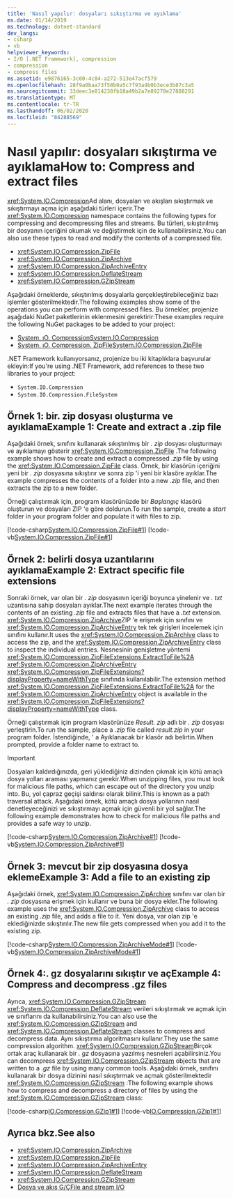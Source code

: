```yaml
---
title: 'Nasıl yapılır: dosyaları sıkıştırma ve ayıklama'
ms.date: 01/14/2019
ms.technology: dotnet-standard
dev_langs:
- csharp
- vb
helpviewer_keywords:
- I/O [.NET Framework], compression
- compression
- compress files
ms.assetid: e9876165-3c60-4c84-a272-513e47acf579
ms.openlocfilehash: 28f9a0baa73f58b0a5c7f93a4b0b3ece3b87c3a5
ms.sourcegitcommit: 33deec3e814238fb18a49b2a7e89278e27888291
ms.translationtype: MT
ms.contentlocale: tr-TR
ms.lasthandoff: 06/02/2020
ms.locfileid: "84288569"
---
```

# <a name="how-to-compress-and-extract-files"></a><span data-ttu-id="1147c-102">Nasıl yapılır: dosyaları sıkıştırma ve ayıklama</span><span class="sxs-lookup"><span data-stu-id="1147c-102">How to: Compress and extract files</span></span>

<span data-ttu-id="1147c-103"><xref:System.IO.Compression>Ad alanı, dosyaları ve akışları sıkıştırmak ve sıkıştırmayı açma için aşağıdaki türleri içerir.</span><span class="sxs-lookup"><span data-stu-id="1147c-103">The <xref:System.IO.Compression> namespace contains the following types for compressing and decompressing files and streams.</span></span> <span data-ttu-id="1147c-104">Bu türleri, sıkıştırılmış bir dosyanın içeriğini okumak ve değiştirmek için de kullanabilirsiniz.</span><span class="sxs-lookup"><span data-stu-id="1147c-104">You can also use these types to read and modify the contents of a compressed file.</span></span>

- <xref:System.IO.Compression.ZipFile>
- <xref:System.IO.Compression.ZipArchive>
- <xref:System.IO.Compression.ZipArchiveEntry>
- <xref:System.IO.Compression.DeflateStream>
- <xref:System.IO.Compression.GZipStream>

<span data-ttu-id="1147c-105">Aşağıdaki örneklerde, sıkıştırılmış dosyalarla gerçekleştirebileceğiniz bazı işlemler gösterilmektedir.</span><span class="sxs-lookup"><span data-stu-id="1147c-105">The following examples show some of the operations you can perform with compressed files.</span></span> <span data-ttu-id="1147c-106">Bu örnekler, projenize aşağıdaki NuGet paketlerinin eklenmesini gerektirir:</span><span class="sxs-lookup"><span data-stu-id="1147c-106">These examples require the following NuGet packages to be added to your project:</span></span>

- [<span data-ttu-id="1147c-107">System. ıO. Compression</span><span class="sxs-lookup"><span data-stu-id="1147c-107">System.IO.Compression</span></span>](https://www.nuget.org/packages/System.IO.Compression)
- [<span data-ttu-id="1147c-108">System. ıO. Compression. ZipFile</span><span class="sxs-lookup"><span data-stu-id="1147c-108">System.IO.Compression.ZipFile</span></span>](https://www.nuget.org/packages/System.IO.Compression.ZipFile)

<span data-ttu-id="1147c-109">.NET Framework kullanıyorsanız, projenize bu iki kitaplıklara başvurular ekleyin:</span><span class="sxs-lookup"><span data-stu-id="1147c-109">If you're using .NET Framework, add references to these two libraries to your project:</span></span>

- `System.IO.Compression`
- `System.IO.Compression.FileSystem`

## <a name="example-1-create-and-extract-a-zip-file"></a><span data-ttu-id="1147c-110">Örnek 1: bir. zip dosyası oluşturma ve ayıklama</span><span class="sxs-lookup"><span data-stu-id="1147c-110">Example 1: Create and extract a .zip file</span></span>

<span data-ttu-id="1147c-111">Aşağıdaki örnek, sınıfını kullanarak sıkıştırılmış bir *. zip* dosyası oluşturmayı ve ayıklamayı gösterir <xref:System.IO.Compression.ZipFile> .</span><span class="sxs-lookup"><span data-stu-id="1147c-111">The following example shows how to create and extract a compressed *.zip* file by using the <xref:System.IO.Compression.ZipFile> class.</span></span> <span data-ttu-id="1147c-112">Örnek, bir klasörün içeriğini yeni bir *. zip* dosyasına sıkıştırır ve sonra zip 'i yeni bir klasöre ayıklar.</span><span class="sxs-lookup"><span data-stu-id="1147c-112">The example compresses the contents of a folder into a new *.zip* file, and then extracts the zip to a new folder.</span></span>

<span data-ttu-id="1147c-113">Örneği çalıştırmak için, program klasörünüzde bir *Başlangıç* klasörü oluşturun ve dosyaları ZIP 'e göre doldurun.</span><span class="sxs-lookup"><span data-stu-id="1147c-113">To run the sample, create a *start* folder in your program folder and populate it with files to zip.</span></span>

[!code-csharp[System.IO.Compression.ZipFile#1](../../../samples/snippets/csharp/VS_Snippets_CLR_System/system.io.compression.zipfile/cs/program1.cs#1)]
[!code-vb[System.IO.Compression.ZipFile#1](../../../samples/snippets/visualbasic/VS_Snippets_CLR_System/system.io.compression.zipfile/vb/program1.vb#1)]

## <a name="example-2-extract-specific-file-extensions"></a><span data-ttu-id="1147c-114">Örnek 2: belirli dosya uzantılarını ayıklama</span><span class="sxs-lookup"><span data-stu-id="1147c-114">Example 2: Extract specific file extensions</span></span>

<span data-ttu-id="1147c-115">Sonraki örnek, var olan bir *. zip* dosyasının içeriği boyunca yinelenir ve *. txt* uzantısına sahip dosyaları ayıklar.</span><span class="sxs-lookup"><span data-stu-id="1147c-115">The next example iterates through the contents of an existing *.zip* file and extracts files that have a *.txt* extension.</span></span> <span data-ttu-id="1147c-116"><xref:System.IO.Compression.ZipArchive>ZIP 'e erişmek için sınıfını ve <xref:System.IO.Compression.ZipArchiveEntry> tek tek girişleri incelemek için sınıfını kullanır.</span><span class="sxs-lookup"><span data-stu-id="1147c-116">It uses the <xref:System.IO.Compression.ZipArchive> class to access the zip, and the <xref:System.IO.Compression.ZipArchiveEntry> class to inspect the individual entries.</span></span> <span data-ttu-id="1147c-117">Nesnesinin genişletme yöntemi <xref:System.IO.Compression.ZipFileExtensions.ExtractToFile%2A> <xref:System.IO.Compression.ZipArchiveEntry> <xref:System.IO.Compression.ZipFileExtensions?displayProperty=nameWithType> sınıfında kullanılabilir.</span><span class="sxs-lookup"><span data-stu-id="1147c-117">The extension method <xref:System.IO.Compression.ZipFileExtensions.ExtractToFile%2A> for the <xref:System.IO.Compression.ZipArchiveEntry> object is available in the <xref:System.IO.Compression.ZipFileExtensions?displayProperty=nameWithType> class.</span></span>

<span data-ttu-id="1147c-118">Örneği çalıştırmak için program klasörünüze *Result. zip* adlı bir *. zip* dosyası yerleştirin.</span><span class="sxs-lookup"><span data-stu-id="1147c-118">To run the sample, place a *.zip* file called *result.zip* in your program folder.</span></span> <span data-ttu-id="1147c-119">İstendiğinde, ' a Ayıklanacak bir klasör adı belirtin.</span><span class="sxs-lookup"><span data-stu-id="1147c-119">When prompted, provide a folder name to extract to.</span></span>

> [!IMPORTANT]
> <span data-ttu-id="1147c-120">Dosyaları kaldırdığınızda, geri yüklediğiniz dizinden çıkmak için kötü amaçlı dosya yolları araması yapmanız gerekir.</span><span class="sxs-lookup"><span data-stu-id="1147c-120">When unzipping files, you must look for malicious file paths, which can escape out of the directory you unzip into.</span></span> <span data-ttu-id="1147c-121">Bu, yol çapraz geçişi saldırısı olarak bilinir.</span><span class="sxs-lookup"><span data-stu-id="1147c-121">This is known as a path traversal attack.</span></span> <span data-ttu-id="1147c-122">Aşağıdaki örnek, kötü amaçlı dosya yollarının nasıl denetleyeceğinizi ve sıkıştırmayı açmak için güvenli bir yol sağlar.</span><span class="sxs-lookup"><span data-stu-id="1147c-122">The following example demonstrates how to check for malicious file paths and provides a safe way to unzip.</span></span>

[!code-csharp[System.IO.Compression.ZipArchive#1](../../../samples/snippets/csharp/VS_Snippets_CLR_System/system.io.compression.ziparchive/cs/program1.cs#1)]
[!code-vb[System.IO.Compression.ZipArchive#1](../../../samples/snippets/visualbasic/VS_Snippets_CLR_System/system.io.compression.ziparchive/vb/program1.vb#1)]

## <a name="example-3-add-a-file-to-an-existing-zip"></a><span data-ttu-id="1147c-123">Örnek 3: mevcut bir zip dosyasına dosya ekleme</span><span class="sxs-lookup"><span data-stu-id="1147c-123">Example 3: Add a file to an existing zip</span></span>

<span data-ttu-id="1147c-124">Aşağıdaki örnek, <xref:System.IO.Compression.ZipArchive> sınıfını var olan bir *. zip* dosyasına erişmek için kullanır ve buna bir dosya ekler.</span><span class="sxs-lookup"><span data-stu-id="1147c-124">The following example uses the <xref:System.IO.Compression.ZipArchive> class to access an existing *.zip* file, and adds a file to it.</span></span> <span data-ttu-id="1147c-125">Yeni dosya, var olan zip 'e eklediğinizde sıkıştırılır.</span><span class="sxs-lookup"><span data-stu-id="1147c-125">The new file gets compressed when you add it to the existing zip.</span></span>

[!code-csharp[System.IO.Compression.ZipArchiveMode#1](../../../samples/snippets/csharp/VS_Snippets_CLR_System/system.io.compression.ziparchivemode/cs/program1.cs#1)]
[!code-vb[System.IO.Compression.ZipArchiveMode#1](../../../samples/snippets/visualbasic/VS_Snippets_CLR_System/system.io.compression.ziparchivemode/vb/program1.vb#1)]

## <a name="example-4-compress-and-decompress-gz-files"></a><span data-ttu-id="1147c-126">Örnek 4:. gz dosyalarını sıkıştır ve aç</span><span class="sxs-lookup"><span data-stu-id="1147c-126">Example 4: Compress and decompress .gz files</span></span>

<span data-ttu-id="1147c-127">Ayrıca, <xref:System.IO.Compression.GZipStream> <xref:System.IO.Compression.DeflateStream> verileri sıkıştırmak ve açmak için ve sınıflarını da kullanabilirsiniz.</span><span class="sxs-lookup"><span data-stu-id="1147c-127">You can also use the <xref:System.IO.Compression.GZipStream> and <xref:System.IO.Compression.DeflateStream> classes to compress and decompress data.</span></span> <span data-ttu-id="1147c-128">Aynı sıkıştırma algoritmasını kullanır.</span><span class="sxs-lookup"><span data-stu-id="1147c-128">They use the same compression algorithm.</span></span> <span data-ttu-id="1147c-129"><xref:System.IO.Compression.GZipStream>Birçok ortak araç kullanarak bir *. gz* dosyasına yazılmış nesneleri açabilirsiniz.</span><span class="sxs-lookup"><span data-stu-id="1147c-129">You can decompress <xref:System.IO.Compression.GZipStream> objects that are written to a *.gz* file by using many common tools.</span></span> <span data-ttu-id="1147c-130">Aşağıdaki örnek, sınıfını kullanarak bir dosya dizinini nasıl sıkıştırmak ve açmak gösterilmektedir <xref:System.IO.Compression.GZipStream> :</span><span class="sxs-lookup"><span data-stu-id="1147c-130">The following example shows how to compress and decompress a directory of files by using the <xref:System.IO.Compression.GZipStream> class:</span></span>

[!code-csharp[IO.Compression.GZip1#1](../../../samples/snippets/csharp/VS_Snippets_CLR/IO.Compression.GZip1/CS/gziptest.cs#1)]
[!code-vb[IO.Compression.GZip1#1](../../../samples/snippets/visualbasic/VS_Snippets_CLR/IO.Compression.GZip1/VB/gziptest.vb#1)]

## <a name="see-also"></a><span data-ttu-id="1147c-131">Ayrıca bkz.</span><span class="sxs-lookup"><span data-stu-id="1147c-131">See also</span></span>

- <xref:System.IO.Compression.ZipArchive>  
- <xref:System.IO.Compression.ZipFile>  
- <xref:System.IO.Compression.ZipArchiveEntry>  
- <xref:System.IO.Compression.DeflateStream>  
- <xref:System.IO.Compression.GZipStream>  
- [<span data-ttu-id="1147c-132">Dosya ve akış G/Ç</span><span class="sxs-lookup"><span data-stu-id="1147c-132">File and stream I/O</span></span>](index.md)
